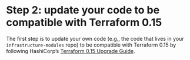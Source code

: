 # Step 2: update your code to be compatible with Terraform 0.15

The first step is to update your own code (e.g., the code that lives in your `infrastructure-modules` repo) to be
compatible with Terraform 0.15 by following HashiCorp’s [Terraform 0.15
Upgrade Guide](https://www.terraform.io/upgrade-guides/0-15.html).



<!-- ##DOCS-SOURCER-START
{"sourcePlugin":"Service Catalog Reference","hash":"18b73b89638609c33deeed12f92a16cd"}
##DOCS-SOURCER-END -->
